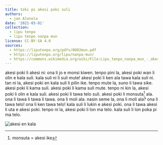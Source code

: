 ```yaml
---
title: toki pi akesi poki suli
authors:
  - jan Alonola
date: '2021-03-01'
collection:
  - lipu tenpo
  - lipu tenpo nanpa mun
license: CC-BY-SA 4.0
sources:
  - https://liputenpo.org/pdfs/0002mun.pdf
  - https://liputenpo.org/lipu/nanpa-mun/
  - https://commons.wikimedia.org/wiki/File:Lipu_tenpo_nanpa_mun_-_akesi_en_kala.png
---
```


akesi poki li akesi ni: ona li jo e monsi kiwen. tenpo pini la, akesi poki wan li olin e kala suli. kala suli ni li suli mute! akesi poki li ken ala tawa kala suli ni. tan ni la, akesi poki en kala suli li pilin ike. tenpo mute la, suno li tawa sike. akesi poki li kama suli. akesi poki li kama suli mute. tenpo ni kin la, akesi poki li olin e kala suli. akesi poki li tawa telo suli. akesi poki li monsuta[^1] ala. ona li tawa li tawa li tawa. ona li moli ala. nasin seme la, ona li moli ala? ona li tawa telo! ona li ken tawa telo! kala suli li lukin e akesi poki. ona li tawa akesi li uta e akesi poki. tenpo ni la, akesi poki li lon ma telo. kala suli li lon poka pi ma telo.

![akesi en kala](https://upload.wikimedia.org/wikipedia/commons/e/e7/Lipu_tenpo_nanpa_mun_-_akesi_en_kala.png)

[^1]: monsuta = akesi ike